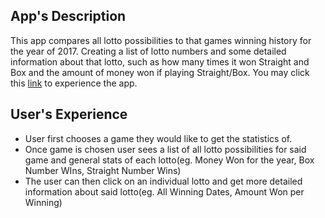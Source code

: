 ## App's Description
This app compares all lotto possibilities to that games winning history for the year of 2017. Creating a list of lotto numbers and some detailed information about that lotto, such as how many times it won Straight and Box and the amount of money won if playing Straight/Box.
You may click this [link](https://stevemcd87.github.io/florida-picks/) to experience the app.
## User's Experience
  - User first chooses a game they would like to get the statistics of.
  - Once game is chosen user sees a list of all lotto possibilities for said game and general stats of each lotto(eg. Money Won for the year, Box Number WIns, Straight Number Wins)
  - The user can then click on an individual lotto and get more detailed information about said lotto(eg. All Winning Dates, Amount Won per Winning)
